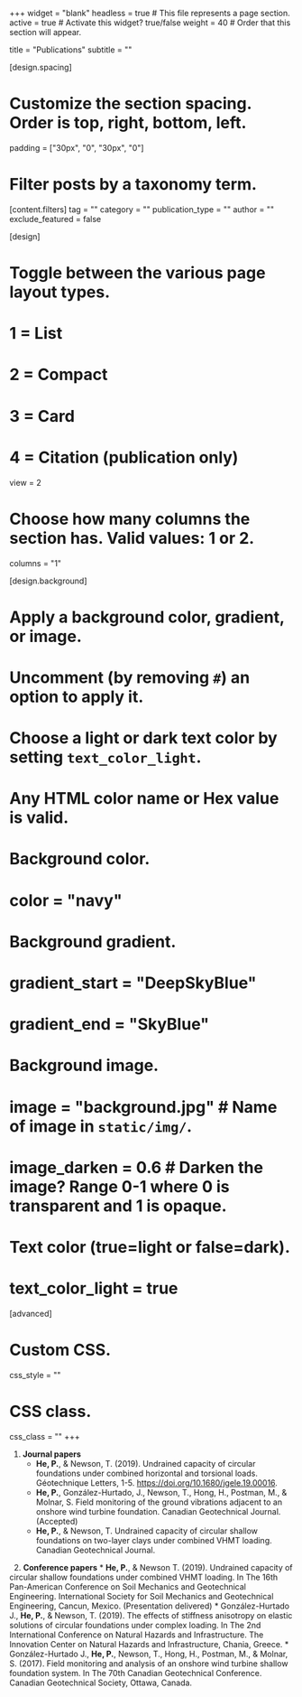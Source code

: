 +++
widget = "blank"
headless = true  # This file represents a page section.
active = true  # Activate this widget? true/false
weight = 40  # Order that this section will appear.

title = "Publications"
subtitle = ""

[design.spacing]
  # Customize the section spacing. Order is top, right, bottom, left.
  padding = ["30px", "0", "30px", "0"]

  # Filter posts by a taxonomy term.
  [content.filters]
    tag = ""
    category = ""
    publication_type = ""
    author = ""
    exclude_featured = false
  
[design]
  # Toggle between the various page layout types.
  #   1 = List
  #   2 = Compact
  #   3 = Card
  #   4 = Citation (publication only)
  view = 2

  # Choose how many columns the section has. Valid values: 1 or 2.
  columns = "1"
  
[design.background]
  # Apply a background color, gradient, or image.
  #   Uncomment (by removing `#`) an option to apply it.
  #   Choose a light or dark text color by setting `text_color_light`.
  #   Any HTML color name or Hex value is valid.
    
  # Background color.
  # color = "navy"
  
  # Background gradient.
  # gradient_start = "DeepSkyBlue"
  # gradient_end = "SkyBlue"
  
  # Background image.
  # image = "background.jpg"  # Name of image in `static/img/`.
  # image_darken = 0.6  # Darken the image? Range 0-1 where 0 is transparent and 1 is opaque.

  # Text color (true=light or false=dark).
  # text_color_light = true  

[advanced]
 # Custom CSS. 
 css_style = ""
 
 # CSS class.
 css_class = ""
+++


1. **Journal papers**
     * **He, P.**, & Newson, T. (2019). Undrained capacity of circular foundations under combined horizontal and torsional loads. Géotechnique Letters, 1-5. https://doi.org/10.1680/jgele.19.00016.
     * **He, P.**, González-Hurtado, J., Newson, T., Hong, H., Postman, M., & Molnar, S. Field monitoring of the ground vibrations adjacent to an onshore wind turbine foundation. Canadian Geotechnical Journal. (Accepted)
     * **He, P.**, & Newson, T. Undrained capacity of circular shallow foundations on two-layer clays under combined VHMT loading. Canadian Geotechnical Journal.

&nbsp;
2. **Conference papers**
     * **He, P.**, & Newson T. (2019). Undrained capacity of circular shallow foundations under combined VHMT loading. In The 16th Pan-American Conference on Soil Mechanics and Geotechnical Engineering. International Society for Soil Mechanics and Geotechnical Engineering, Cancun, Mexico. (Presentation delivered)
     * González-Hurtado J., **He, P.**, & Newson, T. (2019). The effects of stiffness anisotropy on elastic solutions of circular foundations under complex loading. In The 2nd International Conference on Natural Hazards and Infrastructure. The Innovation Center on Natural Hazards and Infrastructure, Chania, Greece.
     * González-Hurtado J., **He, P.**, Newson, T., Hong, H., Postman, M., & Molnar, S. (2017). Field monitoring and analysis of an onshore wind turbine shallow foundation system. In The 70th Canadian Geotechnical Conference. Canadian Geotechnical Society, Ottawa, Canada.

